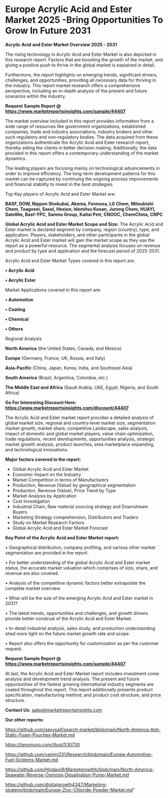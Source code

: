 # Europe Acrylic Acid and Ester Market 2025 -Bring Opportunities To Grow In Future 2031

<Strong> Acrylic Acid and Ester Market Overview 2025 - 2031</strong>

The rising technology in Acrylic Acid and Ester Market is also depicted in this research report. Factors that are boosting the growth of the market, and giving a positive push to thrive in the global market is explained in detail.

Furthermore, the report highlights on emerging trends, significant drivers, challenges, and opportunities, providing all necessary data for thriving in the industry. This report market research offers a comprehensive perspective, including an in-depth analysis of the present and future scenarios within the industry.

<strong>Request Sample Report @ <a href=https://www.marketreportsinsights.com/sample/44407>https://www.marketreportsinsights.com/sample/44407</a></strong>

The market overview included in this report provides information from a wide range of resources like government organizations, established companies, trade and industry associations, industry brokers and other such regulatory and non-regulatory bodies. The data acquired from these organizations authenticate the Acrylic Acid and Ester research report, thereby aiding the clients in better decision making. Additionally, the data provided in this report offers a contemporary understanding of the market dynamics.

The leading players are focusing mainly on technological advancements in order to improve efficiency. The long-term development patterns for this market can be captured by continuing the ongoing process improvements and financial stability to invest in the best strategies.

Top Key players of Acrylic Acid and Ester Market are:

<strong>BASF, DOW, Nippon Shokubai, Akema, Formosa, LG Chem, Mitsubishi Chem, Toagosei, Sasol, Hexion, Idemitsu Kosan, Jurong Chem, HUAYI, Satellite, Basf-YPC, Sanmu Group, Kaitai Petr, CNOOC, ChemChina, CNPC</strong>

<strong><b>Global Acrylic Acid and Ester Market Scope and Size:</b></strong>
The Acrylic Acid and Ester market is declared segment by company, region (country), type, and application. Players, stakeholders, and other participants in the global Acrylic Acid and Ester market will gain the market scope as they use the report as a powerful resource. The segmental analysis focuses on revenue and product by type and application and the forecast period of 2025-2031.

Acrylic Acid and Ester Market Types covered in this report are:

<strong>•  Acrylic Acid

•  Acrylic Ester</strong>

Market Applications covered in this report are:

<strong>•  Automotive

•  Coating

•  Chemical

•  Others</strong> 

Regional Analysis

<strong>North America</strong> (the United States, Canada, and Mexico)

<strong>Europe</strong> (Germany, France, UK, Russia, and Italy)

<strong>Asia-Pacific</strong> (China, Japan, Korea, India, and Southeast Asia)

<strong>South America</strong> (Brazil, Argentina, Colombia, etc.)

<strong>The Middle East and Africa</strong> (Saudi Arabia, UAE, Egypt, Nigeria, and South Africa)

<strong>Go For Interesting Discount Here: <a href=https://www.marketreportsinsights.com/discount/44407>https://www.marketreportsinsights.com/discount/44407</a></strong>

The Acrylic Acid and Ester market report provides a detailed analysis of global market size, regional and country-level market size, segmentation market growth, market share, competitive Landscape, sales analysis, impact of domestic and global market players, value chain optimization, trade regulations, recent developments, opportunities analysis, strategic market growth analysis, product launches, area marketplace expanding, and technological innovations.

<strong><b>Major factors covered in the report:</b></strong>
<ul>
  <li>Global Acrylic Acid and Ester Market </li>
  <li>Economic Impact on the Industry</li>
  <li>Market Competition in terms of Manufacturers</li>
  <li>Production, Revenue (Value) by geographical segmentation</li>
  <li>Production, Revenue (Value), Price Trend by Type</li>
  <li>Market Analysis by Application</li>
  <li>Cost Investigation</li>
  <li>Industrial Chain, Raw material sourcing strategy and Downstream Buyers</li>
  <li>Marketing Strategy comprehension, Distributors and Traders</li>
  <li>Study on Market Research Factors</li>
  <li>Global Acrylic Acid and Ester Market Forecast</li>
</ul>

<strong><b>Key Point of the Acrylic Acid and Ester Market report:</b></strong>

• Geographical distribution, company profiling, and various other market segmentation are provided in the report.

• For better understanding of the global Acrylic Acid and Ester market status, the accurate market valuation which comprises of size, share, and revenue are also covered.

• Analysis of the competitive dynamic factors better extrapolate the complete market overview

• What will be the size of the emerging Acrylic Acid and Ester market in 2031?

• The latest trends, opportunities and challenges, and growth drivers provide better construal of the Acrylic Acid and Ester Market.

• In-detail industrial analysis, sales study, and production understanding shed more light on the future market growth rate and scope.

• Report also offers the opportunity for customization as per the customer request.

<strong>Request Sample Report @ <a href=https://www.marketreportsinsights.com/sample/44407>https://www.marketreportsinsights.com/sample/44407</a></strong>

At last, the Acrylic Acid and Ester Market report includes investment come analysis and development trend analysis. The present and future opportunities of the fastest growing international industry segments are coated throughout this report. This report additionally presents product specification, manufacturing method, and product cost structure, and price structure.

<strong>Contact Us:</strong>
sales@marketreportsinsights.com

<strong>Our other reports:</strong>

<a href=https://github.com/sayysaif/search-market/blob/main/North-America-Anti-Static-Foam-Pouches-Market.md>https://github.com/sayysaif/search-market/blob/main/North-America-Anti-Static-Foam-Pouches-Market.md</a>

<a href=https://tanomuno.com/illust/530730>https://tanomuno.com/illust/530730</a>

<a href=https://github.com/yamini231/Research/blob/main/Europe-Automotive-Fuel-Systems-Market.md>https://github.com/yamini231/Research/blob/main/Europe-Automotive-Fuel-Systems-Market.md</a>

<a href=https://github.com/Hindavii9/Marketgrowthh/blob/main/North-America-Seawater-Reverse-Osmosis-Desalination-Pump-Market.md>https://github.com/Hindavii9/Marketgrowthh/blob/main/North-America-Seawater-Reverse-Osmosis-Desalination-Pump-Market.md</a>

<a href=https://github.com/digitalgrowth4347/Marketing-strategy/blob/main/Europe-Zinc-Chloride-Powder-Market.md>https://github.com/digitalgrowth4347/Marketing-strategy/blob/main/Europe-Zinc-Chloride-Powder-Market.md</a>"

